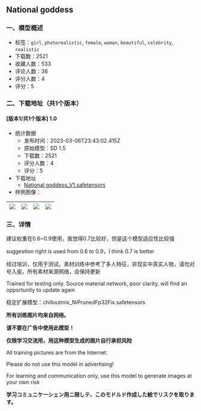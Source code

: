 ## National goddess
### 一、模型概述

- 标签：`girl`, `photorealistic`, `female`, `woman`, `beautiful`, `celebrity`, `realistic`
- 下载数：2521
- 收藏人数：533
- 评论人数：36
- 评分人数：4
- 评分：5

### 二、下载地址（共1个版本）

#### [版本1/共1个版本] 1.0

- 统计数据
  - 发布时间：2023-03-06T23:43:02.415Z
  - 原始模型：SD 1.5
  - 下载数：2521
  - 评分人数：4
  - 评分：5
- 下载地址
  - [National goddess_V1.safetensors](https://civitai.com/api/download/models/18273)
- 样例图像：

| <img src="https://image.civitai.com/xG1nkqKTMzGDvpLrqFT7WA/f70970ac-8978-44c6-3ce0-4704a3419800/width=450/188295.jpeg" /> | <img src="https://image.civitai.com/xG1nkqKTMzGDvpLrqFT7WA/18a31853-c52c-4ccd-0e53-67e0b74bb300/width=450/188113.jpeg" /> | <img src="https://image.civitai.com/xG1nkqKTMzGDvpLrqFT7WA/a6f19a4d-dff3-4d1e-3b3b-2e1e14352800/width=450/188111.jpeg" /> | <img src="https://image.civitai.com/xG1nkqKTMzGDvpLrqFT7WA/c7d5ad37-3438-4b06-1a81-a75655305800/width=450/188294.jpeg" /> |
| ---- | ---- | ---- | ---- |


### 三、详情
<p>建议权重在0.6~0.9使用，我觉得0.7比较好，但是这个模型适应性比较强</p><p>suggestion right is used from 0.6 to 0.9，I think 0.7 is better</p><p>经过培训，仅用于测试。素材训练中参考了多人特征，非现实中真实人物，请勿对号入座，所有素材来源网络，会保持更新</p><p>Trained for testing only. Source material network, poor clarity, will find an opportunity to update again</p><p>稳定扩展模型：chilloutmix_NiPrunedFp32Fix.safetensors</p><p><strong>所有训练图片均来自网络。</strong></p><p><strong>请不要在广告中使用此模型！</strong></p><p><strong>仅限学习交流用，用这种模型生成的图片自行承担风险</strong></p><p>All training pictures are from the Internet.</p><p>Please do not use this model in advertising!</p><p>For learning and communication only, use this model to generate images at your own risk</p><p><strong>学习コミュニケーシェン用ニ限しテ、このモドルド作成した絵でリスクを取ります。</strong></p>